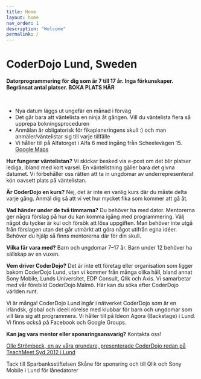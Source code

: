 ```yaml
---
title: Home
layout: home
nav_order: 1
description: "Welcome"
permalink: /
---
```

# CoderDojo Lund, Sweden

**Datorprogrammering för dig som är 7 till 17 år. Inga förkunskaper. Begränsat antal platser. BOKA PLATS HÄR**

<!--Ticket Tailor Widget. Paste this into your website where you want the widget to appear. Do not change the code or the widget may not work properly.-->
<div class="tt-widget"><div class="tt-widget-fallback"><br /></div><script data-inline-bg-fill="false" data-inline-inherit-ref-from-url-param="" data-inline-minimal="true" data-inline-ref="website_widget" data-inline-show-logo="false" data-type="inline" data-url="https://www.tickettailor.com/all-tickets/coderdojolund/" src="https://cdn.tickettailor.com/js/widgets/min/widget.js"></script></div>
<!--End of Ticket Tailor Widget-->

- Nya datum läggs ut ungefär en månad i förväg
- Det går bara att väntelista en ninja åt gången. Vill du väntelista flera så upprepa bokningsproceduren
- Anmälan är obligatorisk för fikaplaneringens skull :) och man anmäler/väntelistar sig till varje tillfälle
- Vi håller till på Alfatorget i Alfa 6 med ingång från Scheelevägen 15. [Google Maps](https://www.google.se/maps/dir/55.7133046,13.292865/55.712599,13.2155606/@55.7125408,13.215084,69m/data=!3m1!1e3!4m5!4m4!1m1!4e1!1m0!3e0?hl=en)

**Hur fungerar väntelistan?** Vi skickar besked via e-post om det blir platser lediga, ibland med kort varsel. En väntelistning gäller bara det givna datumet. Vi förbehåller oss rätten att ta in ungdomar av underrepresenterat kön oavsett plats på väntelistan.


**Är CoderDojo en kurs?** Nej, det är inte en vanlig kurs där du måste delta varje gång. Anmäl dig så att vi vet hur mycket fika som kommer att gå åt.

**Vad händer under de två timmarna?** Du behöver ha med dator. Mentorerna ger några förslag på hur du kan komma igång med programmering. Välj något du tycker är kul och försök att lösa uppgiften. Man behöver inte utgå från förslagen utan det går utmärkt att göra något utifrån egna idéer. Behöver du hjälp så finns mentorerna där för din skull.

**Vilka får vara med?** Barn och ungdomar 7&ndash;17 år. Barn under 12 behöver ha sällskap av en vuxen.

**Vem driver CoderDojo?** Det är inte ett företag eller organisation som ligger bakom CoderDojo Lund, utan vi kommer från många olika håll, bland annat Sony Mobile, Lunds Universitet, EDP Consult, Qlik och Axis. Vi samarbetar med vår förebild CoderDojo Malmö. Här kan du söka efter CoderDojo världen runt.

Vi är många! CoderDojo Lund ingår i nätverket CoderDojo som är en irländsk, global och ideell rörelse med klubbar för barn och ungdomar som vill lära sig att programmera. Vi håller till på Ideon Agora (Backstage) i Lund. Vi finns också på Facebook och Google Groups.


**Kan jag vara mentor eller sponsringsansvarig?** Kontakta oss!

[Olle Strömbeck, en av våra grundare, presenterade CoderDojo redan på TeachMeet Syd 2012 i Lund](https://www.youtube.com/watch?v=YsHCjSjgzx4&t=4s)

Tack till Sparbanksstiftelsen Skåne för sponsring och till Qlik och Sony Mobile i Lund för lånedatorer
